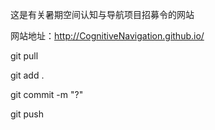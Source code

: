 这是有关暑期空间认知与导航项目招募令的网站

网站地址：http://CognitiveNavigation.github.io/

git pull

git add .

git commit -m "?"

git push